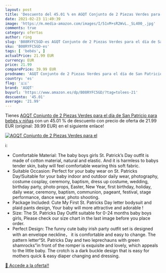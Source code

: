 ```yaml
---
layout: post
title: 'Descuento del 45.01 % en AGQT Conjunto de 2 Piezas Verdes para el'
date: 2021-02-23 11:49:39
image: 'https://m.media-amazon.com/images/I/51vM+sR2WvL._SL400_.jpg'
comments: true
category: ofertas
author: ring
slug: 'B08RYFC5GD-es AGQT Conjunto de 2 Piezas Verdes para el día de San...'
sku: 'B08RYFC5GD-es'
tags: [ 'bebés', ]
actualPrice: 21.99 EUR
currency: EUR
price: 21.99
comparePrice: 39.99 EUR
prodname: 'AGQT Conjunto de 2 Piezas Verdes para el día de San Patricio para bebés y niñas'
country: 'es'
flag: '🇪🇸'
brand: 'AGQT'
buyurl: 'https://www.amazon.es/dp/B08RYFC5GD/?tag=tolees-21'
descuento: '45.01'
average: '21.99'
---
```


Tienes [AGQT Conjunto de 2 Piezas Verdes para el día de San Patricio para bebés y niñas](https://www.amazon.es/dp/B08RYFC5GD/?tag=tolees-21) con un 45.01 % de descuento con precio de oferta de 21.99 EUR (original: 39.99 EUR) en el siguiente enlace!

[![AGQT Conjunto de 2 Piezas Verdes para el](https://m.media-amazon.com/images/I/51vM+sR2WvL._SL400_.jpg)](https://www.amazon.es/dp/B08RYFC5GD/?tag=tolees-21)

ℹ️:

- Comfortable Material: The baby boys girls St. Patrick’s Day outfit is made of cotton material, natural and elastic. And it is harmless to babys tender skin, baby will feel comfortable wearing this soft fabric.
- Suitable Occasion: Perfect for your baby wear on St. Patricks Day!Suitable for your baby indoor and outdoor daily wear, photography, costume cosplay, ceremony, baptism, dress up costume, wedding, birthday party, photo props, Easter, New Year, first birthday, holiday, daily wear, ceremony, baptism, communion, pageant, festival, stage performance, dance wear, photo shooting.
- Package Included: Cute My First St. Patricks Day letter bodysuit and plaid pants design, Your baby will more attractive and adorable !
- Size: The St. Patricks Day Outfit suitable for 0-24 months baby boys girls, Please check our size chart in the last image before you place order.
- Perfect Design: The funny cute baby irish party outfit set is designed with an envelope neckline， it is comfortable and easy to change. The pattern letter“St. Patricks Day and two leprechauns with green shamrocks”in front of the romper is exquisite and lovely, which appeals to the little baby. The crotch is a dark buckle design that is easy for mothers quick & easy diaper changing and dressing.

[🛒 Accede a la oferta!!](https://www.amazon.es/dp/B08RYFC5GD/?tag=tolees-21)
